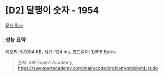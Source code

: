 # [D2] 달팽이 숫자 - 1954 

[문제 링크](https://swexpertacademy.com/main/code/problem/problemDetail.do?contestProbId=AV5PobmqAPoDFAUq) 

### 성능 요약

메모리: 57,004 KB, 시간: 124 ms, 코드길이: 1,696 Bytes



> 출처: SW Expert Academy, https://swexpertacademy.com/main/code/problem/problemList.do